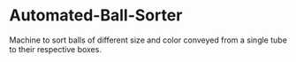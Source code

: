 # Automated-Ball-Sorter
Machine to sort balls of different size and color conveyed from a single tube to their respective boxes.
